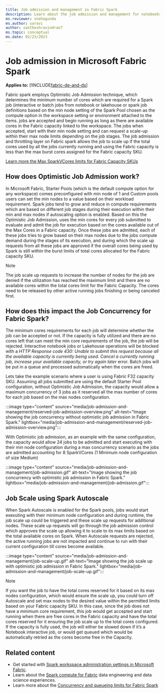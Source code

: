 ```yaml
---
title: Job admission and management in Fabric Spark
description: Learn about the job admission and management for notebooks, Spark job definitions, and lakehouse jobs in Fabric.
ms.reviewer: snehagunda
ms.author: saravi
author: santhoshravindran7
ms.topic: conceptual
ms.date: 02/23/2023
---
```

# Job admission in Microsoft Fabric Spark

**Applies to:** [!INCLUDE[fabric-de-and-ds](includes/fabric-de-ds.md)]

Fabric spark employs Optimistic Job Admission technique, which determines the minimum number of cores which are required for a Spark job (interactive or batch jobs from notebook or lakehouse or spark job definitions based on the min node setting of the Spark Pool chosen as the compute option in the workspace setting or environment attached to the items.  jobs are accepted and begin running as long as there are available cores in the Fabric capacity linked to the workspace. The jobs when accepted, start with their min node setting and can request a scale-up within their max node limits depending on the job stages. The job admission and throttling layer on Fabric spark allows the job to scale up if the total cores used by all the jobs currently running and using the Fabric capacity is less than the max burst cores assigned for the Fabric capacity SKU. 

[Learn more the Max SparkVCores limits for Fabric Capacity SKUs](spark-job-concurrency-and-queueing.md)

## How does Optimistic Job Admission work?

In Microsoft Fabric, Starter Pools (which is the default compute option for any workspace) comes preconfigured with min node of 1 and Custom pools users can set the min nodes to a value based on their workload requirement. Spark jobs tend to grow and reduce in compute requirements which are based on different job stages during their execution within their min and max nodes if autoscaling option is enabled. Based on this the Optimistic Job Admission, uses the min cores for every job submitted to evaluate and admit the job for execution based on the cores available out of the Max Cores in a Fabric capacity.  Once these jobs are admitted, each of these jobs tries to grow based on their max nodes due to the jobs compute demand during the stages of its execution, and during which the scale up requests from all these jobs are approved if the overall cores being used by Spark is still within the burst limits of total cores allocated for the Fabric capacity SKU. 

> [!NOTE]
> The job scale up requests to increase the number of nodes for the job are denied if the utilization has reached the maximum limit and there are no available cores within the total cores limit for the Fabric Capacity. The cores need to be released by other active running jobs finishing or being canceled first.

## How does this impact the Job Concurrency for Fabric Spark? 
The minimum cores requirements for each job will determine whether the job can be accepted or not. If the capacity is fully utilized and there are no cores left that can meet the min core requirements of the job, the job will be rejected. Interactive notebook jobs or Lakehouse operations will be blocked with a *HTTP Response code 430: Unable to submit this request because all the available capacity is currently being used. Cancel a currently running job, increase your available capacity, or try again later* error. Batch jobs will be put in a queue and processed automatically when the cores are freed.

Lets take the example scenario where a user is using Fabric F32 capacity SKU. Assuming all jobs submitted are using the default Starter Pool configuration, without Optimistic Job Admission, the capacity would allow a maximum concurrency of 3 jobs as it reserved all the max number of cores for each job based on the max nodes configuration.

:::image type="content" source="media/job-admission-and-management/reserved-job-admission-overview.png" alt-text="Image showing the job concurrency without optimistic job admission in Fabric Spark." lightbox="media/job-admission-and-management/reserved-job-admission-overview.png":::

With Optimistic job admission, as an example with the same configuration, the capacity would allow 24 jobs to be admitted and start executing with their min node configuration during a max concurrency scenario as the jobs are admitted accounting for 8 SparkVCores (1 Minimum node configuration of size Medium)

:::image type="content" source="media/job-admission-and-management/job-admission.gif" alt-text="Image showing the job concurrency with optimistic job admission in Fabric Spark." lightbox="media/job-admission-and-management/job-admission.gif":::

## Job Scale using Spark Autoscale
When Spark Autoscale is enabled for the Spark pools, jobs would start exexuting with their minimum node configuration and during runtime, the job scale up could be triggered and these scale up requests for additional nodes. These scale up requests will go through the job admission control which approves the scale up allowing it to scale to its max limits based on the total available cores on Spark. When Autoscale requests are rejected, the active running jobs are not impacted and continue to run with their current configuration till cores become available. 

:::image type="content" source="media/job-admission-and-management/job-scale-up.gif" alt-text="Image showing the job scale up with optimistic job admission in Fabric Spark." lightbox="media/job-admission-and-management/job-scale-up.gif":::


> [!NOTE]
> If you want the job to have the total cores reserved for it based on its max nodes configuration, which would ensure the scale up, you could turn off Autoscale and set max nodes to the desired value within the permitted limits based on your Fabric capacity SKU. In this case, since the job does not have a minimum core requirement, this job would get accepted and start running when there are free cores in the Fabric capacity and have the total cores reserved for it ensuring the job scale up to the total cores configured. If the capacity is fully used, the job will either be slowed down if it’s a Notebook interactive job, or would get queued which would be automatically retried as the cores become free in the Capacity.

## Related content

- Get started with [Spark workspace administration settings in Microsoft Fabric](workspace-admin-settings.md).
- Learn about the [Spark compute for Fabric](spark-compute.md) data engineering and data science experiences.
- Learn more about the [Concurrency and queueing limits for Fabric Spark](spark-job-concurrency-and-queueing.md)
